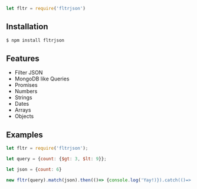 ```js
let fltr = require('fltrjson')
```

## Installation

```bash
$ npm install fltrjson
```

## Features

  * Filter JSON
  * MongoDB like Queries
  * Promises
  * Numbers
  * Strings
  * Dates
  * Arrays
  * Objects

## Examples

```js
let fltr = require('fltrjson');

let query = {count: {$gt: 3, $lt: 9}};

let json = {count: 6}

new fltr(query).match(json).then(()=> {console.log('Yay!)}).catch(()=> {console.err('Oh noes!')});
```